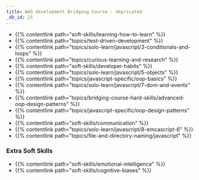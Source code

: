 ```yaml
---
title: Web development Bridging Course - depricated
_db_id: 25
---
```


- {{% contentlink path="soft-skills/learning-how-to-learn" %}}
- {{% contentlink path="topics/test-driven-development" %}}
- {{% contentlink path="topics/solo-learn/javascript/3-conditionals-and-loops" %}}
- {{% contentlink path="topics/curious-learning-and-research" %}}
- {{% contentlink path="soft-skills/developer-habits" %}}
- {{% contentlink path="topics/solo-learn/javascript/5-objects" %}}
- {{% contentlink path="topics/javascript-specific/oop-basics" %}}
- {{% contentlink path="topics/solo-learn/javascript/7-dom-and-events" %}}
- {{% contentlink path="topics/bridging-course-hard-skills/advanced-oop-design-patterns" %}}
- {{% contentlink path="topics/javascript-specific/oop-design-patterns" %}}
- {{% contentlink path="soft-skills/communication" %}}
- {{% contentlink path="topics/solo-learn/javascript/8-emcascript-6" %}}
- {{% contentlink path="topics/file-and-directory-naming/javascript" %}}

### Extra Soft Skills

- {{% contentlink path="soft-skills/emotional-intelligence" %}}
- {{% contentlink path="soft-skills/cognitive-biases" %}}
